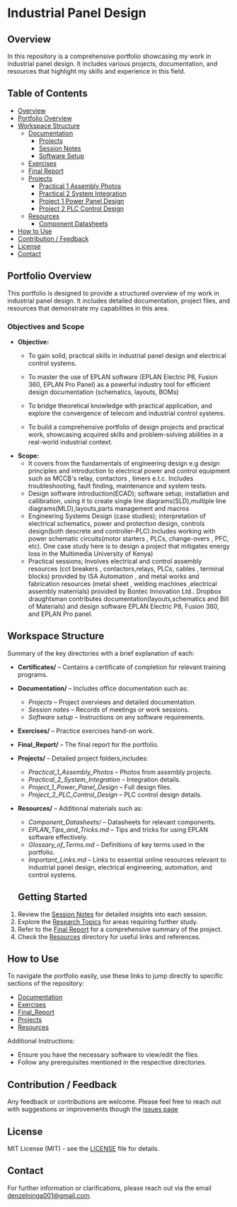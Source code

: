 # Industrial Panel Design

## Overview
In this repository is a comprehensive portfolio showcasing my work in industrial panel design. It includes various projects, documentation, and resources that highlight my skills and experience in this field.
## Table of Contents
- [Overview](#overview)
- [Portfolio Overview](#portfolio-overview)
- [Workspace Structure](#workspace-structure)
  - [Documentation](#documentation)
    - [Projects](./Documentation/Projects/)
    - [Session Notes](./Documentation/Session%20notes/)
    - [Software Setup](./Documentation/Software%20setup/)
  - [Exercises](./Exercises/)
  - [Final Report](./Final_Report/)
  - [Projects](#projects)
    - [Practical 1 Assembly Photos](./Projects/Practical_1_Assembly_Photos/)
    - [Practical 2 System Integration](./Projects/Practical_2_System_Integration/)
    - [Project 1 Power Panel Design](./Projects/Project_1_Power_Panel_Design/)
    - [Project 2 PLC Control Design](./Projects/Project_2_PLC_Control_Design/)
  - [Resources](./Resources/)
    - [Component Datasheets](./Resources/Component_Datasheets/)
- [How to Use](#how-to-use)
- [Contribution / Feedback](#contribution--feedback)
- [License](#license)
- [Contact](#contact)

## Portfolio Overview
This portfolio is designed to provide a structured overview of my work in industrial panel design. It includes detailed documentation, project files, and resources that demonstrate my capabilities in this area.
### Objectives and Scope
- **Objective:** 
  - To gain solid, practical skills in industrial panel design and electrical control systems.
  - To master the use of EPLAN software (EPLAN Electric P8, Fusion 360, EPLAN Pro Panel) as a powerful industry tool for efficient design documentation (schematics, layouts, BOMs)

  - To bridge theoretical knowledge with practical application, and explore the convergence of telecom and industrial control systems.
  - To build a comprehensive portfolio of design projects and practical work, showcasing acquired skills and problem-solving abilities in a real-world industrial context.
- **Scope:**
  - It covers from the fundamentals of engineering design e.g design principles and introduction to electrical power and control equipment such as MCCB's relay, contactors , timers e.t.c. Includes troubleshooting, fault finding, maintenance and system tests.
  -  Design software introduction(ECAD); software setup, installation and callibration, using it to create single line diagrams(SLD),multiple line diagrams(MLD),layouts,parts management and macros
  -  Engineering Systems Design (case studies); interpretation of electrical schematics, power and protection design, controls design(both descrete and controller-PLC).Includes working with power schematic circuits(motor starters , PLCs, change-overs , PFC, etc). One case study here is to design a project that mitigates energy loss in the Multimedia University of Kenya)
  -  Practical sessions; Involves electrical and control assembly resources (cct breakers , contactors,relays, PLCs, cables , terminal blocks) provided by ISA Automation , and metal works and fabrication resources (metal sheet , welding machines ,electrical assembly materrials) provided by Bontec Innovation Ltd.. Dropbox draughtsman contributes documentation(layouts,schematics and Bill of Materials) and design software EPLAN Electric P8, Fusion 360, and EPLAN Pro panel.


## Workspace Structure
Summary of the key directories with a brief explanation of each:
- **Certificates/** – Contains a certificate of completion for relevant training programs.
- **Documentation/** – Includes office documentation such as:
  - *Projects* – Project overviews and detailed documentation.
  - *Session notes* – Records of meetings or work sessions.
  - *Software setup* – Instructions on any software requirements.
- **Exercises/** – Practice exercises hand-on work.
- **Final_Report/** – The final report for the portfolio.
- **Projects/** – Detailed project folders,includes:
  - *Practical_1_Assembly_Photos* – Photos from assembly projects.
  - *Practical_2_System_Integration* – Integration details.
  - *Project_1_Power_Panel_Design* – Full design files.
  - *Project_2_PLC_Control_Design* – PLC control design details.
- **Resources/** – Additional materials such as:
  - *Component_Datasheets/* – Datasheets for relevant components.
  - *EPLAN_Tips_and_Tricks.md* – Tips and tricks for using EPLAN software effectively.
  - *Glossary_of_Terms.md* – Definitions of key terms used in the portfolio.
  - *Important_Links.md* – Links to essential online resources relevant to industrial panel design, electrical engineering, automation, and control systems.

  ## Getting Started
1. Review the [Session Notes](./Documentation/Session%20notes/) for detailed insights into each session.
2. Explore the [Research Topics](./Documentation/Session%20notes/Research%20Topics.md) for areas requiring further study.
3. Refer to the [Final Report](./Final_Report/main.tex) for a comprehensive summary of the project.
4. Check the [Resources](./Resources/) directory for useful links and references.

## How to Use

To navigate the portfolio easily, use these links to jump directly to specific sections of the repository:


- [Documentation](./Documentation/)
- [Exercises](./Exercises/)
- [Final_Report](./Final_Report/)
- [Projects](./Projects/)
- [Resources](./Resources/)

Additional Instructions:
- Ensure you have the necessary software to view/edit the files.
- Follow any prerequisites mentioned in the respective directories.
## Contribution / Feedback
Any feedback or contributions are welcome. Please feel free to reach out with suggestions or improvements though the [issues page](https://github.com/plochoidysis-ojwege/Industrial-Panel-Design/issues)

## License
MIT License (MIT) - see the [LICENSE](LICENSE) file for details.

## Contact
For further information or clarifications, please reach out via the email [denzelninga001@gmail.com](mailto:denzelninga001@gmail.com).
